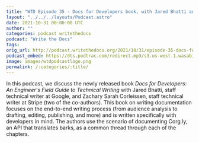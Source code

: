 ```yaml
---
title: "WTD Episode 35 - Docs for Developers book, with Jared Bhatti and Zachary Sarah Corleissen"
layout: "../../../layouts/Podcast.astro"
date: 2021-10-31 00:00:00 UTC
author: ""
categories: podcast writethedocs
podcast: "Write the Docs"
tags: 
orig_url: http://podcast.writethedocs.org/2021/10/31/episode-35-docs-for-developers/
podcast_embed: https://dts.podtrac.com/redirect.mp3/s3.us-west-1.wasabisys.com/writethedocs-podcast/wtd_episode_35_docsfordevelopers.mp3
image: images/wtdpodcastlogo.png
permalink: /:categories/:title/
---
```

In this podcast, we discuss the newly released book _Docs for Developers: An Engineer's Field Guide to Technical Writing_ with Jared Bhatti, staff technical writer at Google, and Zachary Sarah Corleissen, staff technical writer at Stripe (two of the co-authors). This book on writing documentation focuses on the end-to-end writing process (from audience analysis to drafting, editing, publishing, and more) and is written specifically with developers in mind. The authors use the scenario of documenting Corg.ly, an API that translates barks, as a common thread through each of the chapters.